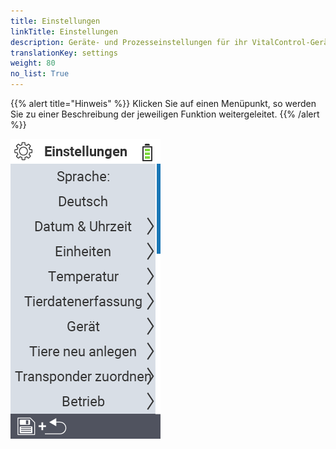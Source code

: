 ```yaml
---
title: Einstellungen
linkTitle: Einstellungen
description: Geräte- und Prozesseinstellungen für ihr VitalControl-Gerät
translationKey: settings
weight: 80
no_list: True
---
```

{{% alert title="Hinweis" %}}
Klicken Sie auf einen Menüpunkt, so werden Sie zu einer Beschreibung der jeweiligen Funktion weitergeleitet.
{{% /alert %}}

<img src="bilder/menu.png/" alt="VitalControl Gerät" title="Gerät" usemap="#workmap"> 

<map name="workmap">
  <area shape="rect" coords="0,40,240,120" alt="Sprache" title="Legen Sie die Sprache für die Benutzerführung auf ihrem VitalControl-Gerät fest&#10;Mausklick: zur Dokumentation" href="/docs/einstellungen/sprache/">
  <area shape="rect" coords="0,120,240,160" alt="Datum & Uhrzeit" title="Hier stellen Sie das Datum und die Uhrzeit für ihr VitalControl-Gerät ein&#10;Mausklick: zur Dokumentation" href="/docs/einstellungen/datum-uhrzeit/">
  <area shape="rect" coords="0,160,240,200" alt="Einheiten" title="Hier wählen Sie Einheiten für die Temperatur und die Masse aus&#10;Mausklick: zur Dokumentation" href="/docs/einstellungen/einheiten/">
  <area shape="rect" coords="0,200,240,240" alt="Temperatur" title="Legen Sie die Temperatureinstellungen für die Anwendung ihres VitalControl Gerät fest&#10;Mausklick: zur Dokumentation" href="/docs/einstellungen/temperatur/">
   <area shape="rect" coords="0,240,240,280" alt="Tierdatenerfassung" title="Hier hinterlegen Sie relevante Informationen für die Tierdatenerfassung&#10;Mausklick: zur Dokumentation" href="/docs/einstellungen/erfassung-tierdaten/">
   <area shape="rect" coords="0,280,240,320" alt="Gerät" title="Hier nehmen Sie verschiedene Geräteeinstellungen vor&#10;Mausklick: zur Dokumentation" href="/docs/einstellungen/geraet/">
   <area shape="rect" coords="0,320,240,360" alt="Tiere neu anlegen" title="Hier passen Sie mehrere werksseitig eingestellte Standards bezüglich des Anlegens von neuen Tieren an die Erfordernisse Ihres Betriebs an&#10;Mausklick: zur Dokumentation" href="/docs/einstellungen/tiere-neu-anlegen/">
   <area shape="rect" coords="0,360,240,400" alt="Transponder zuordnen" title="Legen Sie die Zuordnung des Transponders auf ihrem VitalControl-Gerät fest&#10;Mausklick: zur Dokumentation" href="/docs/einstellungen/zuordnung-transponder/">
   <area shape="rect" coords="0,400,240,440" alt="Betrieb" title="Legen Sie ihre zehnstellige Betriebsnummer gemäß VVO fest&#10;Mausklick: zur Dokumentation" href="/docs/einstellungen/betriebsnummer/">
</map>

